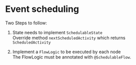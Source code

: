 # Event scheduling

Two Steps to follow:
  1. State needs to implement ```SchedulableState```<br/>
    Override method ```nextScheduledActivity``` which returns ```ScheduledActivity```<br/>
    
  2. Implement a ```FlowLogic``` to be executed by each node<br/>
    The FlowLogic must be annotated with ```@SchedulableFlow```.

